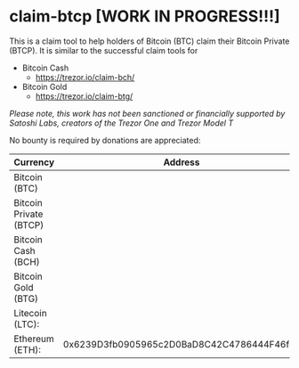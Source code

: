 # claim-btcp    [WORK IN PROGRESS!!!]

This is a claim tool to help holders of Bitcoin (BTC) claim their Bitcoin Private (BTCP).
It is similar to the successful claim tools for
* Bitcoin Cash 
  * https://trezor.io/claim-bch/
* Bitcoin Gold 
  *  https://trezor.io/claim-btg/



_Please note, this work has not been sanctioned or financially supported by Satoshi Labs, creators of the Trezor One and Trezor Model T_

No bounty is required by donations are appreciated:

 Currency | Address 
 ---------| --------
Bitcoin (BTC) |
Bitcoin Private (BTCP) | 
Bitcoin Cash (BCH) | 
Bitcoin Gold (BTG) |
Litecoin (LTC): | 
Ethereum (ETH): | 0x6239D3fb0905965c2D0BaD8C42C4786444F46fc6
